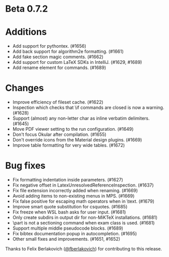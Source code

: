 # Beta 0.7.2

# Additions
* Add support for pythontex. (#1656)
* Add back support for algorithm2e formatting. (#1661)
* Add fake section magic comments. (#1662)
* Add support for custom LaTeX SDKs in IntelliJ. (#1629, #1689)
* Add rename element for commands. (#1689)

# Changes
* Improve efficiency of fileset cache. (#1622)
* Inspection which checks that \if commands are closed is now a warning. (#1628)
* Support (almost) any non-letter char as inline verbatim delimiters. (#1645)
* Move PDF viewer setting to the run configuration. (#1649)
* Don't focus Okular after compilation. (#1655)
* Don't override icons from the Material design plugins. (#1669)
* Improve table formatting for very wide tables. (#1672)

# Bug fixes
* Fix formatting indentation inside parameters. (#1627)
* Fix negative offset in LatexUnresolvedReferenceInspection. (#1637)
* Fix file extension incorrectly added when renaming. (#1669)
* Avoid adding items to non-existing menus in MPS. (#1669)
* Fix false positive for escaping math operators when in \text. (#1679)
* Improve smart quote substitution for csquotes. (#1685)
* Fix freeze when WSL bash asks for user input. (#1681)
* Only create subdirs in output dir for non-MiKTeX installations. (#1681)
* \part is not a sectioning command when exam class is used. (#1681)
* Support multiple middle pseudocode blocks. (#1689)
* Fix bibtex documentation popup in autocompletion. (#1695)
* Other small fixes and improvements. (#1651, #1652)

Thanks to Felix Berlakovich ([@fberlakovich](https://github.com/fberlakovich)) for contributing to this release.
